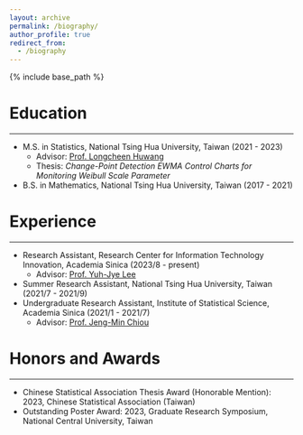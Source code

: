 ```yaml
---
layout: archive
permalink: /biography/
author_profile: true
redirect_from:
  - /biography
---
```


{% include base_path %}

Education
======

---

* M.S. in Statistics, National Tsing Hua University, Taiwan (2021 - 2023)
    * Advisor: [Prof. Longcheen Huwang](https://stat.site.nthu.edu.tw/p/406-1327-4323,r406.php?Lang=en)
    * Thesis: *Change-Point Detection EWMA Control Charts for Monitoring Weibull Scale Parameter*
* B.S. in Mathematics, National Tsing Hua University, Taiwan (2017 - 2021)

Experience
======

---

* Research Assistant, Research Center for Information Technology Innovation, Academia Sinica (2023/8 - present)
    * Advisor: [Prof. Yuh-Jye Lee](https://www.citi.sinica.edu.tw/pages/yuh-jye/contact_en.html)
* Summer Research Assistant, National Tsing Hua University, Taiwan (2021/7 - 2021/9)
* Undergraduate Research Assistant, Institute of Statistical Science, Academia Sinica (2021/1 - 2021/7)
    * Advisor: [Prof. Jeng-Min Chiou](https://staff.stat.sinica.edu.tw/jmchiou/)

Honors and Awards
======

---

* Chinese Statistical Association Thesis Award (Honorable Mention): 2023, Chinese Statistical Association (Taiwan)
* Outstanding Poster Award: 2023, Graduate Research Symposium, National Central University, Taiwan